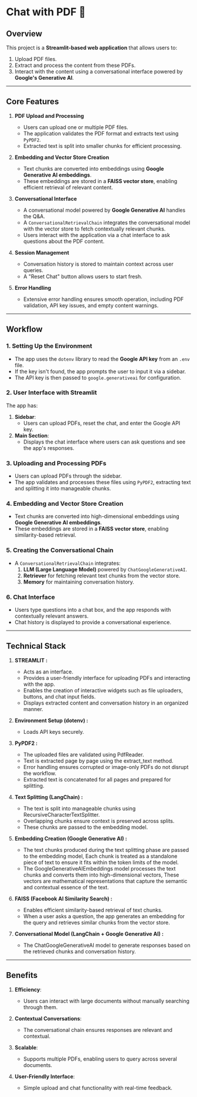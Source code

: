# Chat with PDF 💬

## Overview

This project is a **Streamlit-based web application** that allows users to:
1. Upload PDF files.
2. Extract and process the content from these PDFs.
3. Interact with the content using a conversational interface powered by **Google's Generative AI**.

---

## Core Features

1. **PDF Upload and Processing**
   - Users can upload one or multiple PDF files.
   - The application validates the PDF format and extracts text using `PyPDF2`.
   - Extracted text is split into smaller chunks for efficient processing.

2. **Embedding and Vector Store Creation**
   - Text chunks are converted into embeddings using **Google Generative AI embeddings**.
   - These embeddings are stored in a **FAISS vector store**, enabling efficient retrieval of relevant content.

3. **Conversational Interface**
   - A conversational model powered by **Google Generative AI** handles the Q&A.
   - A `ConversationalRetrievalChain` integrates the conversational model with the vector store to fetch contextually relevant chunks.
   - Users interact with the application via a chat interface to ask questions about the PDF content.

4. **Session Management**
   - Conversation history is stored to maintain context across user queries.
   - A "Reset Chat" button allows users to start fresh.

5. **Error Handling**
   - Extensive error handling ensures smooth operation, including PDF validation, API key issues, and empty content warnings.

---

## Workflow

### 1. Setting Up the Environment
- The app uses the `dotenv` library to read the **Google API key** from an `.env` file.
- If the key isn't found, the app prompts the user to input it via a sidebar.
- The API key is then passed to `google.generativeai` for configuration.

### 2. User Interface with Streamlit
The app has:
1. **Sidebar**:
   - Users can upload PDFs, reset the chat, and enter the Google API key.
2. **Main Section**:
   - Displays the chat interface where users can ask questions and see the app's responses.

### 3. Uploading and Processing PDFs
- Users can upload PDFs through the sidebar.
- The app validates and processes these files using `PyPDF2`, extracting text and splitting it into manageable chunks.

### 4. Embedding and Vector Store Creation
- Text chunks are converted into high-dimensional embeddings using **Google Generative AI embeddings**.
- These embeddings are stored in a **FAISS vector store**, enabling similarity-based retrieval.

### 5. Creating the Conversational Chain
- A `ConversationalRetrievalChain` integrates:
  1. **LLM (Large Language Model)** powered by `ChatGoogleGenerativeAI`.
  2. **Retriever** for fetching relevant text chunks from the vector store.
  3. **Memory** for maintaining conversation history.

### 6. Chat Interface
- Users type questions into a chat box, and the app responds with contextually relevant answers.
- Chat history is displayed to provide a conversational experience.

---

## Technical Stack
1. **STREAMLIT :**
   - Acts as an interface.
   - Provides a user-friendly interface for uploading PDFs and interacting with the app.
   - Enables the creation of interactive widgets such as file uploaders, buttons, and chat input fields.
   - Displays extracted content and conversation history in an organized manner.
2. **Environment Setup (dotenv) :**
   - Loads API keys securely.
  
3. **PyPDF2 :**
   - The uploaded files are validated using PdfReader.
   - Text is extracted page by page using the extract_text method.
   - Error handling ensures corrupted or image-only PDFs do not disrupt the workflow.
   - Extracted text is concatenated for all pages and prepared for splitting.

4. **Text Splitting (LangChain) :**
   - The text is split into manageable chunks using RecursiveCharacterTextSplitter.
   - Overlapping chunks ensure context is preserved across splits.
   - These chunks are passed to the embedding model.

5. **Embedding Creation (Google Generative AI) :**
   - The text chunks produced during the text splitting phase are passed to the embedding model, Each chunk is treated as a standalone    piece of text to ensure it fits within the token limits of the model.
   - The GoogleGenerativeAIEmbeddings model processes the text chunks and converts them into high-dimensional vectors, These vectors are mathematical representations that capture the semantic and contextual essence of the text.

6. **FAISS (Facebook AI Similarity Search) :**
   - Enables efficient similarity-based retrieval of text chunks.
   - When a user asks a question, the app generates an embedding for the query and retrieves similar chunks from the vector store.

7. **Conversational Model (LangChain + Google Generative AI) :**
   - The ChatGoogleGenerativeAI model to generate responses based on the retrieved chunks and conversation history.
   

---

## Benefits

1. **Efficiency**:
   - Users can interact with large documents without manually searching through them.

2. **Contextual Conversations**:
   - The conversational chain ensures responses are relevant and contextual.

3. **Scalable**:
   - Supports multiple PDFs, enabling users to query across several documents.

4. **User-Friendly Interface**:
   - Simple upload and chat functionality with real-time feedback.

